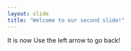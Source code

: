 ```yaml
---
layout: slide
title: "Welcome to our second slide!"
---
```

It is now
Use the left arrow to go back!
